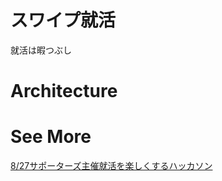 # スワイプ就活
就活は暇つぶし
# Architecture
# See More
[8/27サポーターズ主催就活を楽しくするハッカソン](https://t.co/fezJZuZTLQ?amp=1)
